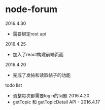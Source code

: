 # node-forum
2016.4.30
- 需要绑定rest api

2016.4.25
- 加入了react构建前端页面

2016.4.20
- 完成了发帖和读取帖子的功能

todo list
- 调整每次都需要login的问题 2016.4.20
- getTopic 和 getTopicDetail API - 2016.4.17